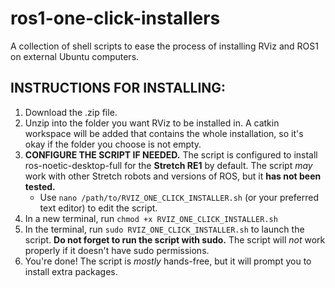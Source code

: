 # ros1-one-click-installers
A collection of shell scripts to ease the process of installing RViz and ROS1 on external Ubuntu computers.

## INSTRUCTIONS FOR INSTALLING:

1. Download the .zip file.
2. Unzip into the folder you want RViz to be installed in. A catkin workspace will be added that contains the whole installation, so it's okay if the folder you choose is not empty.
3. **CONFIGURE THE SCRIPT IF NEEDED.** The script is configured to install ros-noetic-desktop-full for the **Stretch RE1** by default. The script _may_ work with other Stretch robots and versions of ROS, but it **has not been tested.**
   - Use `nano /path/to/RVIZ_ONE_CLICK_INSTALLER.sh` (or your preferred text editor) to edit the script.
4. In a new terminal, run `chmod +x RVIZ_ONE_CLICK_INSTALLER.sh`
5. In the terminal, run `sudo RVIZ_ONE_CLICK_INSTALLER.sh` to launch the script. **Do not forget to run the script with sudo.** The script will _not_ work properly if it doesn't have sudo permissions.
6. You're done! The script is _mostly_ hands-free, but it will prompt you to install extra packages.
